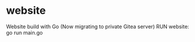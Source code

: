 # website
Website build with Go
(Now migrating to private Gitea server)
RUN website: go run main.go
